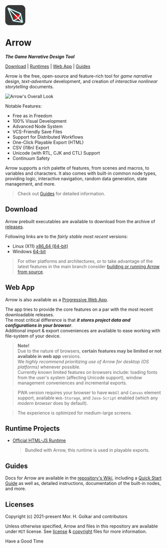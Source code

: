 <img src="./icon.svg" style="width: 64px; height: auto; display: block; margin-bottom: 1rem;" alt="">

Arrow
=====

***The Game Narrative Design Tool***

[Download](#download) | [Runtimes](#runtime-projects) | [Web App](#web-app) | [Guides](#guides)

Arrow is the free, open-source and feature-rich tool for
*game narrative* design, *text-adventure* development,
and creation of *interactive nonlinear storytelling* documents.

![Arrow's Overall Look][arrow-screenshot]

Notable Features:

+ Free as in Freedom
+ 100% Visual Development
+ Advanced Node System
+ VCS-Friendly Save Files
+ Support for Distributed Workflows
+ One-Click Playable Export (HTML)
+ CSV (I18n) Export
+ Unicode (with RTL, CJK and CTL) Support
+ Continuum Safety

Arrow supports a rich palette of features, from scenes and macros, to variables and characters.
It also comes with built-in common node types, providing logic, interactive navigation, random data generation,
state management, and more.

> Check out [Guides](#guides) for detailed information.


## Download

Arrow prebuilt executables are available to download from the archive of [releases].

Following links are to the *fairly stable most recent* versions:

+ Linux (X11) [x86_64 (64-bit)][linux-x11-x86-64-latest]
+ Windows [64-bit][win-64-latest]

> For other platforms and architectures, or to take advantage of the latest features in the main branch
> consider [building or running Arrow from source][wiki-build-from-source].


## Web App

Arrow is also available as a [Progressive Web App][web-app].

The app tries to provide the core features on a par with the most recent downloadable releases.  
The most critical difference is that ***it stores project data and configurations in your browser***.  
Additional import & export conveniences are available to ease working with file-system of your device.

> **Note!**  
> Due to the nature of browsers, **certain features may be limited or not available in web app** versions.  
> We *highly recommend prioritizing use of Arrow for desktop (OS platforms)* whenever possible.  
> Currently known limited features on browsers include:
> loading fonts from the user's system (affecting Unicode support), window management conveniences and incremental exports.  

> PWA version requires your browser to have `WebGl` and `Canvas` element support,
> available `Web-Storage`, and `Java-Script` enabled (which any *modern browser* does by default).

> The experience is optimized for medium-large screens.


## Runtime Projects

+ [Official HTML-JS Runtime][runtime-html-js]
    > Bundled with Arrow, this runtime is used in playable exports.


## Guides

Docs for Arrow are available in the [repository's Wiki][wiki-home],
including a [Quick Start Guide][wiki-quick-start-guide] as well as,
detailed instructions, documentation of the built-in nodes, and more.


## Licenses

Copyright (c) 2021-present Mor. H. Golkar and contributors

Unless otherwise specified, Arrow and files in this repository are
available under `MIT` license.
See [license][license-file] & [copyright][copyright-file] files for more information.


Have a Good Time



<!-- Download -->
[releases]: https://github.com/mhgolkar/Arrow/releases
[linux-x11-x86-64-latest]: https://github.com/mhgolkar/Arrow/releases/download/v3.0.0/Arrow-v3.0.0-linux-x86_64.tar.gz
[win-64-latest]: https://github.com/mhgolkar/Arrow/releases/download/v3.0.0/Arrow-v3.0.0-win.64.zip
<!-- PWA -->
[web-app]: https://mhgolkar.github.io/Arrow/
<!-- Wiki -->
[wiki-home]: https://github.com/mhgolkar/Arrow/wiki/
[wiki-build-from-source]: https://github.com/mhgolkar/Arrow/wiki/build-from-source
[wiki-quick-start-guide]: https://github.com/mhgolkar/Arrow/wiki/quick-start-guide
<!-- Relative -->
[runtime-html-js]: ./runtimes/html-js/
[license-file]: ./license
[copyright-file]: ./copyright
<!-- Resources -->
[arrow-screenshot]: https://mhgolkar.github.io/Arrow/media/overview.v3.png
